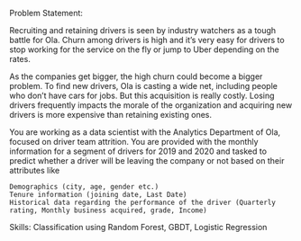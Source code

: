 Problem Statement:

Recruiting and retaining drivers is seen by industry watchers as a tough battle for Ola. Churn among drivers is high and it’s very easy for drivers to stop working for the service on the fly or jump to Uber depending on the rates.

As the companies get bigger, the high churn could become a bigger problem. To find new drivers, Ola is casting a wide net, including people who don’t have cars for jobs. But this acquisition is really costly. Losing drivers frequently impacts the morale of the organization and acquiring new drivers is more expensive than retaining existing ones.

You are working as a data scientist with the Analytics Department of Ola, focused on driver team attrition. You are provided with the monthly information for a segment of drivers for 2019 and 2020 and tasked to predict whether a driver will be leaving the company or not based on their attributes like

	Demographics (city, age, gender etc.)
	Tenure information (joining date, Last Date)
	Historical data regarding the performance of the driver (Quarterly rating, Monthly business acquired, grade, Income)

Skills: Classification using Random Forest, GBDT, Logistic Regression